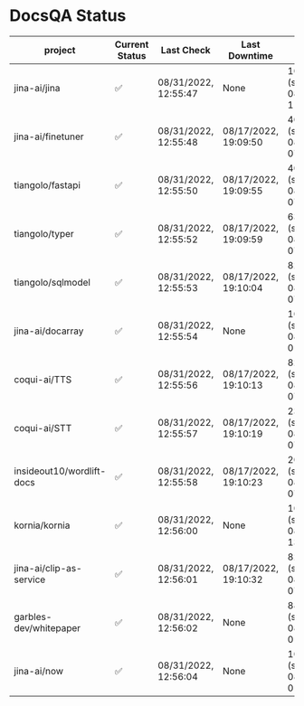 # DocsQA Status

|         project         |Current Status|     Last Check     |   Last Downtime    |              % Uptime              |
|-------------------------|--------------|--------------------|--------------------|------------------------------------|
|jina-ai/jina             |✅            |08/31/2022, 12:55:47|None                |100.000 (since 08/29/2022, 11:24:14)|
|jina-ai/finetuner        |✅            |08/31/2022, 12:55:48|08/17/2022, 19:09:50|406.366 (since 08/15/2022, 07:09:42)|
|tiangolo/fastapi         |✅            |08/31/2022, 12:55:50|08/17/2022, 19:09:55|406.351 (since 08/15/2022, 07:09:42)|
|tiangolo/typer           |✅            |08/31/2022, 12:55:52|08/17/2022, 19:09:59|63.133 (since 08/15/2022, 07:09:42) |
|tiangolo/sqlmodel        |✅            |08/31/2022, 12:55:53|08/17/2022, 19:10:04|82.956 (since 08/15/2022, 07:09:42) |
|jina-ai/docarray         |✅            |08/31/2022, 12:55:54|None                |100.000 (since 08/24/2022, 01:39:12)|
|coqui-ai/TTS             |✅            |08/31/2022, 12:55:56|08/17/2022, 19:10:13|82.944 (since 08/15/2022, 07:09:42) |
|coqui-ai/STT             |✅            |08/31/2022, 12:55:57|08/17/2022, 19:10:19|237.595 (since 08/15/2022, 07:09:42)|
|insideout10/wordlift-docs|✅            |08/31/2022, 12:55:58|08/17/2022, 19:10:23|204.953 (since 08/15/2022, 07:09:42)|
|kornia/kornia            |✅            |08/31/2022, 12:56:00|None                |100.000 (since 08/30/2022, 13:49:49)|
|jina-ai/clip-as-service  |✅            |08/31/2022, 12:56:01|08/17/2022, 19:10:32|82.982 (since 08/15/2022, 07:09:42) |
|garbles-dev/whitepaper   |✅            |08/31/2022, 12:56:02|None                |88.065 (since 08/24/2022, 01:39:12) |
|jina-ai/now              |✅            |08/31/2022, 12:56:04|None                |100.000 (since 08/24/2022, 01:39:12)|
